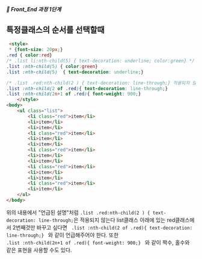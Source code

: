 ##### 🍑  Front_End 과정 1단계 

## 특정클래스의 순서를 선택할때 

```html
 <style>
 * {font-size: 20px;}
.red { color:red}
/* .list li:nth-child(5) { text-decoration: underline; color:green} */
.list :nth-child(5) { color:green}
.list :nth-child(5)  { text-decoration: underline;}

/* .list .red:nth-child(2 ) { text-decoration: line-through;} 적용되지 않는다  아래설명참조*/
.list :nth-child(2 of .red){ text-decoration: line-through;}
.list :nth-child(2n+1 of .red){ font-weight: 900;}
    </style>
<body>
    <ul class="list">
        <li class="red">item</li>
        <li>item</li>
        <li>item</li>
        <li class="red">item</li>
        <li>item</li>
        <li>item</li>
        <li class="red">item</li>
        <li>item</li>
        <li>item</li>
        <li class="red">item</li>
        <li>item</li>
        <li>item</li>
        <li class="red">item</li>
        <li>item</li>
    </ul>
</body>
```
위의 내용에서  "언급된 설명"처럼 ``` .list .red:nth-child(2 ) { text-decoration: line-through; ```은 적용되지 않는다
list클래스 아래에 있는 red클래스에서 2번째것만 바꾸고 싶다면
```  .list :nth-child(2 of .red){ text-decoration: line-through;}  ``` 와 같이 언급해주어야 한다. 또한  
``` .list :nth-child(2n+1 of .red){ font-weight: 900;}  ``` 와 같이 짝수, 홀수와 같은 표현을 사용할 수도 있다.
